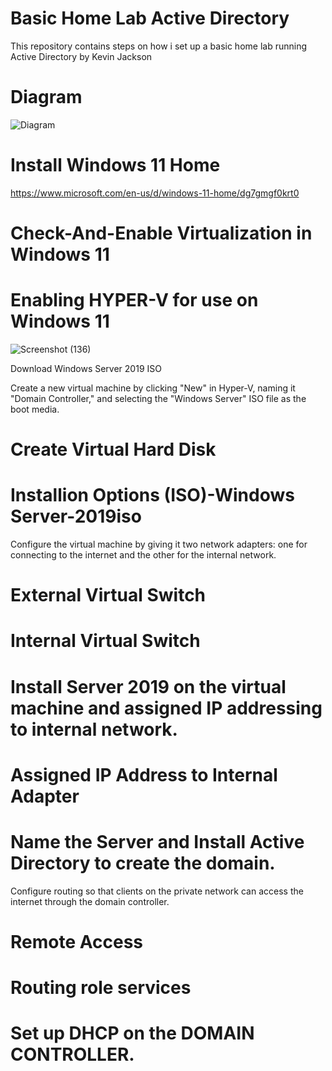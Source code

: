 # Basic Home Lab Active Directory

This repository contains steps on how i set up a basic home lab running Active Directory by Kevin Jackson

# Diagram

![Diagram](https://github.com/Kevin4Learning/Home-Active-Directory-Lab/assets/150920288/c87a2ac0-2ca4-40fe-9ad8-a344cf7fb2a4)


# Install Windows 11 Home
 https://www.microsoft.com/en-us/d/windows-11-home/dg7gmgf0krt0

# Check-And-Enable Virtualization in Windows 11
# Enabling HYPER-V for use on Windows 11
![Screenshot (136)](https://github.com/Kevin4Learning/Home-Active-Directory-Lab/assets/150920288/d37e5739-4d5f-4ebd-8fff-0480ab4f5732)



Download Windows Server 2019 ISO

Create a new virtual machine by clicking "New" in Hyper-V, naming it "Domain Controller," and selecting the "Windows Server" ISO file as the boot media.

# Create Virtual Hard Disk


# Installion Options (ISO)-Windows Server-2019iso

Configure the virtual machine by giving it two network adapters: one for connecting to the internet and the other for the internal network.
# External Virtual Switch


# Internal Virtual Switch

# Install Server 2019 on the virtual machine and assigned IP addressing to internal network.


# Assigned IP Address to Internal Adapter

# Name the Server and Install Active Directory to create the domain.

Configure routing so that clients on the private network can access the internet through the domain controller.

# Remote Access


# Routing role services

# Set up DHCP on the DOMAIN CONTROLLER.











